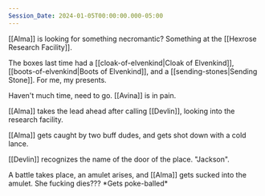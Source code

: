 ```yaml
---
Session_Date: 2024-01-05T00:00:00.000-05:00
---
```

[[Alma]] is looking for something necromantic? Something at the [[Hexrose Research Facility]].

The boxes last time had a [[cloak-of-elvenkind|Cloak of Elvenkind]], [[boots-of-elvenkind|Boots of Elvenkind]], and a [[sending-stones|Sending Stone]].
For me, my presents.

Haven't much time, need to go. [[Avina]] is in pain.

[[Alma]] takes the lead ahead after calling [[Devlin]], looking into the research facility.

[[Alma]] gets caught by two buff dudes, and gets shot down with a cold lance.

[[Devlin]] recognizes the name of the door of the place. "Jackson".

A battle takes place, an amulet arises, and [[Alma]] gets sucked into the amulet. She fucking dies??? \*Gets poke-balled\*



